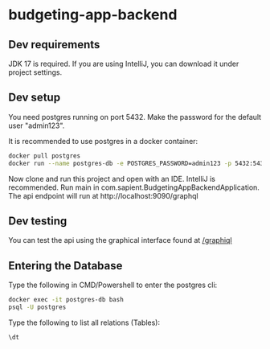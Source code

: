 # budgeting-app-backend

## Dev requirements
JDK 17 is required. If you are using IntelliJ, you can download it under project settings.

## Dev setup
You need postgres running on port 5432.
Make the password for the default user "admin123".

It is recommended to use postgres in a docker container:

```sh
docker pull postgres
docker run --name postgres-db -e POSTGRES_PASSWORD=admin123 -p 5432:5432 -d postgres
```

Now clone and run this project and open with an IDE. IntelliJ is recommended.
Run main in com.sapient.BudgetingAppBackendApplication. The api endpoint will run at http://localhost:9090/graphql

## Dev testing
You can test the api using the graphical interface found at [/graphiql](http://localhost:9090/graphiql?path=/graphql)

## Entering the Database

Type the following in CMD/Powershell to enter the postgres cli:

```bash
docker exec -it postgres-db bash
psql -U postgres
```

Type the following to list all relations (Tables):

```sh
\dt
```
